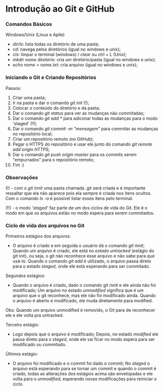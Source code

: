 # Introdução ao Git e GitHub

### Comandos Básicos
Windows/Unix (Linux e Aplle)
 - _dir_/_ls_: lista todas os diretório de uma pasta;
 - _cd_: navega pelos diretórios (igual no windows e unix);
 - _cls_: limpar o terminal (windows) / _clear_ ou ctrl + L (Unix);
 - _mkdir nome diretório_: cria um diretório/pasta (igual no windows e unix);
 - _echo nome > nome.txt_: cria arquivo (igual no windows e unix);

 ### Iniciando o Git e Criando Repositórios
 Passos:
  1. Criar uma pasta;
  2. Ir na pasta e dar o comando _git init_ (!);
  3. Colocar o conteúdo do diretório e da pasta;
  4. Dar o comando _git status_ para ver as mudanças não commitadas;
  5. Dar o comando _git add *_ para adiconar todas as mudanças para o modo 'staged' (!!);
  6. Dar o comando _git commit -m "mensagem"_ para commitar as mudanças no repositório local;
  7. Criar um repositório remoto (no GitHub);
  8. Pegar o HTTPS do repositório e usar ele junto do comando _git remote add origin HTTPS_;
  9. Dar o comando _git push origin master_ para os commits serem "empurrados" para o repositório remoto;
  10. Fim :) 

  ### Observações
  (!) - com o _git innit_ uma pasta chamada .git será criada e é importante ressaltar que ela não aparece pois ela sempre é criada nos itens ocultos. Com o comando _ls -a_ é possível listar esses itens pelo terminal.

  (!!) - o modo *'staged'* faz parte de um dos ciclos de vida do Git. Ele é o modo em que os arquivos estão no modo espera para serem commitados.

  ### Ciclo de vida dos arquivos no Git
 Primeiros estágios dos arquivos:
  - O arquivo é criado e em seguida o usuário dá o comando _git innit_;
 Quando um arquivo é criado, ele está no *estado untracked* (estágio do git init), ou seja, o git não reconhece esse arquivo e não sabe para que usá-lo. Quando o comando _git add_ é utilizado, o arquivo passa direto para o estado *staged*, onde ele está esperando para ser commitado.

 Segundos estágios:
  - Quando o arquivo é criado, dado o comando git innit e ele ainda não foi modificado;
 Um arquivo no estado *unmodified* significa que é um arquivo que o git reconhece, mas ele não foi modificado ainda. Quando o arquivo é aberto e modificado, ele muda diretamente para modified.

 Obs: Quando um arquivo unmodified é removido, o Git para de reconhecer ele e ele volta pra untracked.

 Terceiro estágio:
  - Logo depois que o arquivo é modificado;
 Depois, no estado *modified* ele passa direto para o *staged*, onde ele vai ficar no modo espera para ser modificado ou commitado.

 Últimos estágio:
  - O arquivo foi modificado e o commit foi dado o commit;
 No *staged* o arquivo está esperando para se tornar um commit e quando o commit é criado, todas as alterações dos estágios acima são envelopadas e ele volta para o *unmodified*, esperando novas modificações para reiniciar o ciclo.


  
